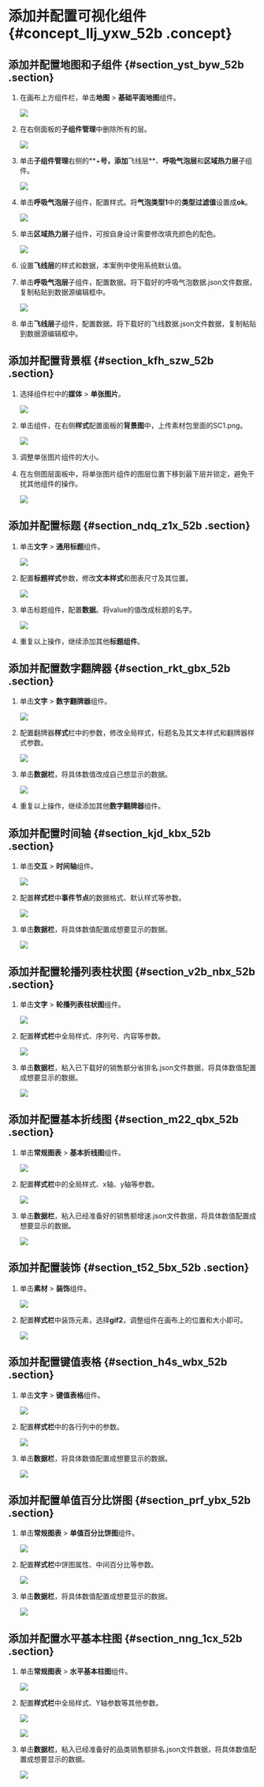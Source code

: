 # 添加并配置可视化组件 {#concept_llj_yxw_52b .concept}

## 添加并配置地图和子组件 {#section_yst_byw_52b .section}

1.  在画布上方组件栏，单击**地图** \> **基础平面地图**组件。

    ![](http://static-aliyun-doc.oss-cn-hangzhou.aliyuncs.com/assets/img/17681/155850859610347_zh-CN.png)

2.  在右侧面板的**子组件管理**中删除所有的层。

    ![](http://static-aliyun-doc.oss-cn-hangzhou.aliyuncs.com/assets/img/17681/155850859710349_zh-CN.png)

3.  单击**子组件管理**右侧的**+**号，添加**飞线层**、**呼吸气泡层**和**区域热力层**子组件。

    ![](http://static-aliyun-doc.oss-cn-hangzhou.aliyuncs.com/assets/img/17681/155850859710350_zh-CN.png)

4.  单击**呼吸气泡层**子组件，配置样式。将**气泡类型1**中的**类型过滤值**设置成**ok**。

    ![](http://static-aliyun-doc.oss-cn-hangzhou.aliyuncs.com/assets/img/17681/155850859710351_zh-CN.png)

5.  单击**区域热力层**子组件，可按自身设计需要修改填充颜色的配色。

    ![](http://static-aliyun-doc.oss-cn-hangzhou.aliyuncs.com/assets/img/17681/155850859710352_zh-CN.png)

6.  设置**飞线层**的样式和数据，本案例中使用系统默认值。
7.  单击**呼吸气泡层**子组件，配置数据。将下载好的呼吸气泡数据.json文件数据，复制粘贴到数据源编辑框中。

    ![](http://static-aliyun-doc.oss-cn-hangzhou.aliyuncs.com/assets/img/17681/155850859710353_zh-CN.png)

8.  单击**飞线层**子组件，配置数据。将下载好的飞线数据.json文件数据，复制粘贴到数据源编辑框中。

## 添加并配置背景框 {#section_kfh_szw_52b .section}

1.  选择组件栏中的**媒体** \> **单张图片**。

    ![](http://static-aliyun-doc.oss-cn-hangzhou.aliyuncs.com/assets/img/17681/155850859710354_zh-CN.png)

2.  单击组件，在右侧**样式**配置面板的**背景图**中，上传素材包里面的SC1.png。

    ![](http://static-aliyun-doc.oss-cn-hangzhou.aliyuncs.com/assets/img/17681/155850859710355_zh-CN.png)

3.  调整单张图片组件的大小。
4.  在左侧图层面板中，将单张图片组件的图层位置下移到最下层并锁定，避免干扰其他组件的操作。

    ![](http://static-aliyun-doc.oss-cn-hangzhou.aliyuncs.com/assets/img/17681/155850859710356_zh-CN.png)


## 添加并配置标题 {#section_ndq_z1x_52b .section}

1.  单击**文字** \> **通用标题**组件。

    ![](http://static-aliyun-doc.oss-cn-hangzhou.aliyuncs.com/assets/img/17681/155850859710357_zh-CN.png)

2.  配置**标题样式**参数，修改**文本样式**和图表尺寸及其位置。

    ![](http://static-aliyun-doc.oss-cn-hangzhou.aliyuncs.com/assets/img/17681/155850859710358_zh-CN.png)

3.  单击标题组件，配置**数据**。将value的值改成标题的名字。

    ![](http://static-aliyun-doc.oss-cn-hangzhou.aliyuncs.com/assets/img/17681/155850859710359_zh-CN.png)

4.  重复以上操作，继续添加其他**标题组件**。

## 添加并配置数字翻牌器 {#section_rkt_gbx_52b .section}

1.  单击**文字** \> **数字翻牌器**组件。

    ![](http://static-aliyun-doc.oss-cn-hangzhou.aliyuncs.com/assets/img/17681/155850859710360_zh-CN.png)

2.  配置翻牌器**样式**栏中的参数，修改全局样式，标题名及其文本样式和翻牌器样式参数。

    ![](http://static-aliyun-doc.oss-cn-hangzhou.aliyuncs.com/assets/img/17681/155850859710361_zh-CN.png)

3.  单击**数据栏**，将具体数值改成自己想显示的数据。

    ![](http://static-aliyun-doc.oss-cn-hangzhou.aliyuncs.com/assets/img/17681/155850859710362_zh-CN.png)

4.  重复以上操作，继续添加其他**数字翻牌器**组件。

## 添加并配置时间轴 {#section_kjd_kbx_52b .section}

1.  单击**交互** \> **时间轴**组件。

    ![](http://static-aliyun-doc.oss-cn-hangzhou.aliyuncs.com/assets/img/17681/155850859710363_zh-CN.png)

2.  配置**样式栏**中**事件节点**的数据格式、默认样式等参数。

    ![](http://static-aliyun-doc.oss-cn-hangzhou.aliyuncs.com/assets/img/17681/155850859810364_zh-CN.png)

3.  单击**数据栏**，将具体数值配置成想要显示的数据。

    ![](http://static-aliyun-doc.oss-cn-hangzhou.aliyuncs.com/assets/img/17681/155850859810365_zh-CN.png)


## 添加并配置轮播列表柱状图 {#section_v2b_nbx_52b .section}

1.  单击**文字** \> **轮播列表柱状图**组件。

    ![](http://static-aliyun-doc.oss-cn-hangzhou.aliyuncs.com/assets/img/17681/155850859810366_zh-CN.png)

2.  配置**样式栏**中全局样式、序列号、内容等参数。

    ![](http://static-aliyun-doc.oss-cn-hangzhou.aliyuncs.com/assets/img/17681/155850859810367_zh-CN.png)

3.  单击**数据栏**，粘入已下载好的销售额分省排名.json文件数据，将具体数值配置成想要显示的数据。

    ![](http://static-aliyun-doc.oss-cn-hangzhou.aliyuncs.com/assets/img/17681/155850859810368_zh-CN.png)


## 添加并配置基本折线图 {#section_m22_qbx_52b .section}

1.  单击**常规图表** \> **基本折线图**组件。

    ![](http://static-aliyun-doc.oss-cn-hangzhou.aliyuncs.com/assets/img/17681/155850859810369_zh-CN.png)

2.  配置**样式栏**中的全局样式、x轴、y轴等参数。

    ![](http://static-aliyun-doc.oss-cn-hangzhou.aliyuncs.com/assets/img/17681/155850859810370_zh-CN.png)

3.  单击**数据栏**，粘入已经准备好的销售额增速.json文件数据，将具体数值配置成想要显示的数据。

    ![](http://static-aliyun-doc.oss-cn-hangzhou.aliyuncs.com/assets/img/17681/155850859810371_zh-CN.png)


## 添加并配置装饰 {#section_t52_5bx_52b .section}

1.  单击**素材** \> **装饰**组件。

    ![](http://static-aliyun-doc.oss-cn-hangzhou.aliyuncs.com/assets/img/17681/155850859810372_zh-CN.png)

2.  配置**样式栏**中装饰元素，选择**gif2**，调整组件在画布上的位置和大小即可。

    ![](http://static-aliyun-doc.oss-cn-hangzhou.aliyuncs.com/assets/img/17681/155850859810373_zh-CN.png)


## 添加并配置键值表格 {#section_h4s_wbx_52b .section}

1.  单击**文字** \> **键值表格**组件。

    ![](http://static-aliyun-doc.oss-cn-hangzhou.aliyuncs.com/assets/img/17681/155850859810374_zh-CN.png)

2.  配置**样式栏**中的各行列中的参数。

    ![](http://static-aliyun-doc.oss-cn-hangzhou.aliyuncs.com/assets/img/17681/155850859810375_zh-CN.png)

3.  单击**数据栏**，将具体数值配置成想要显示的数据。

    ![](http://static-aliyun-doc.oss-cn-hangzhou.aliyuncs.com/assets/img/17681/155850859810376_zh-CN.png)


## 添加并配置单值百分比饼图 {#section_prf_ybx_52b .section}

1.  单击**常规图表** \> **单值百分比饼图**组件。

    ![](http://static-aliyun-doc.oss-cn-hangzhou.aliyuncs.com/assets/img/17681/155850859810377_zh-CN.png)

2.  配置**样式栏**中饼图属性、中间百分比等参数。

    ![](http://static-aliyun-doc.oss-cn-hangzhou.aliyuncs.com/assets/img/17681/155850859810378_zh-CN.png)

3.  单击**数据栏**，将具体数值配置成想要显示的数据。

    ![](http://static-aliyun-doc.oss-cn-hangzhou.aliyuncs.com/assets/img/17681/155850859910379_zh-CN.png)


## 添加并配置水平基本柱图 {#section_nng_1cx_52b .section}

1.  单击**常规图表** \> **水平基本柱图**组件。

    ![](http://static-aliyun-doc.oss-cn-hangzhou.aliyuncs.com/assets/img/17681/155850859910380_zh-CN.png)

2.  配置**样式栏**中全局样式、Y轴参数等其他参数。

    ![](http://static-aliyun-doc.oss-cn-hangzhou.aliyuncs.com/assets/img/17681/155850859910381_zh-CN.png)

    ![](http://static-aliyun-doc.oss-cn-hangzhou.aliyuncs.com/assets/img/17681/155850859910382_zh-CN.png)

3.  单击**数据栏**，粘入已经准备好的品类销售额排名.json文件数据，将具体数值配置成想要显示的数据。

    ![](http://static-aliyun-doc.oss-cn-hangzhou.aliyuncs.com/assets/img/17681/155850859910383_zh-CN.png)


